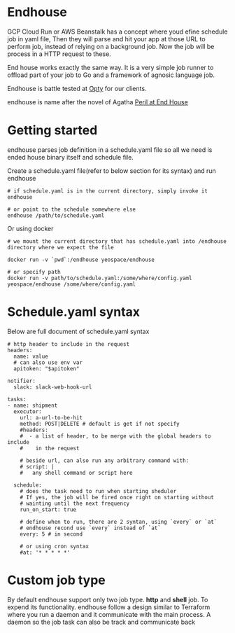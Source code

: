 # Endhouse

GCP Cloud Run or AWS Beanstalk has a concept where youd efine schedule
job in yaml file, Then they will parse and hit your app at those
URL to perform job, instead of relying on a background job. Now the job
will be process in a HTTP request to these.

End house works exactly the same way. It is a very simple job runner to
offload part of your job to Go and a framework of agnosic language job.

Endhouse is battle tested at [Opty](https://getopty.com) for our
clients.

endhouse is name after the novel of Agatha [Peril at End
House](https://en.wikipedia.org/wiki/Peril_at_End_House)

# Getting started

endhouse parses job definition in a schedule.yaml file so all we need is
ended  house binary itself and schedule file.

Create a schedule.yaml file(refer to below section for its syntax) and run
endhouse

```
# if schedule.yaml is in the current directory, simply invoke it
endhouse

# or point to the schedule somewhere else
endhouse /path/to/schedule.yaml
```

Or using docker

```
# we mount the current directory that has schedule.yaml into /endhouse
directory where we expect the file

docker run -v `pwd`:/endhouse yeospace/endhouse

# or specify path
docker run -v path/to/schedule.yaml:/some/where/config.yaml yeospace/endhouse /some/where/config.yaml
```

# Schedule.yaml syntax

Below are full document of schedule.yaml syntax

```
# http header to include in the request
headers:
  name: value
  # can also use env var
  apitoken: "$apitoken"

notifier:
  slack: slack-web-hook-url

tasks:
- name: shipment
  executor:
    url: a-url-to-be-hit
    method: POST|DELETE # default is get if not specify
    #headers:
    #  - a list of header, to be merge with the global headers to include
    #    in the request

    # beside url, can also run any arbitrary command with:
    # script: |
    #   any shell command or script here

  schedule:
    # does the task need to run when starting sheduler
    # If yes, the job will be fired once right on starting without
    # wainting until the next frequency
    run_on_start: true

    # define when to run, there are 2 syntan, using `every` or `at`
    # endhouse recond use `every` instead of `at`
    every: 5 # in second

    # or using cron syntax
    #at: '* * * * *'
```

# Custom job type

By default endhouse support only two job type. **http** and **shell**
job. To expend its functionality. endhouse follow a design similar to
Terraform where you run a daemon and it communicate with the main
process. A daemon so the job task can also be track and communicate back

